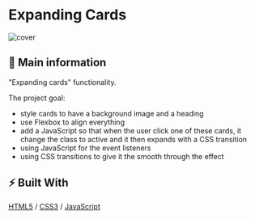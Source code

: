 # Expanding Cards

![cover](./assets/cards.gif)

## 🦉 Main information

"Expanding cards" functionality. 

The project goal:
- style cards to have a background image and a heading
- use Flexbox to align everything 
- add a JavaScript so that when the user click one of these cards, it change the class to active and it then expands with a CSS transition
- using JavaScript for the event listeners 
- using CSS transitions to give it the smooth through the effect

## ⚡ Built With

[HTML5](https://www.w3schools.com/html/) / [CSS3](https://www.w3schools.com/css/) / [JavaScript](https://www.w3schools.com/js/)
